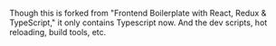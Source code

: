 Though this is forked from "Frontend Boilerplate with React, Redux & TypeScript,"
it only contains Typescript now. And the dev scripts, hot reloading, build tools, etc.
